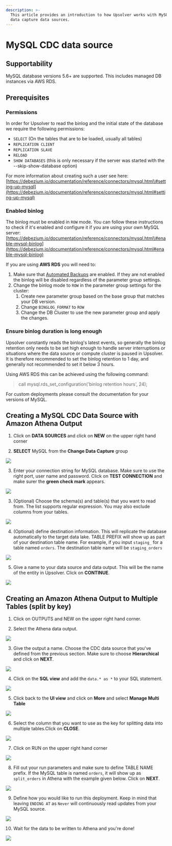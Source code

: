 ```yaml
---
description: >-
  This article provides an introduction to how Upsolver works with MySQL change
  data capture data sources.
---
```


# MySQL CDC data source

## Supportability

MySQL database versions 5.6+ are supported. This includes managed DB instances via AWS RDS.

## Prerequisites

### Permissions

In order for Upsolver to read the binlog and the initial state of the database we require the following permissions:

* `SELECT` \(On the tables that are to be loaded, usually all tables\)
* `REPLICATION CLIENT`
* `REPLICATION SLAVE`
* `RELOAD`
* `SHOW DATABASES` \(this is only necessary if the server was started with the --skip-show-database option\)

For more information about creating such a user see here: [https://debezium.io/documentation/reference/connectors/mysql.html\#setting-up-mysql](https://debezium.io/documentation/reference/connectors/mysql.html#setting-up-mysql)

### Enabled binlog

The binlog must be enabled in `ROW` mode. You can follow these instructions to check if it's enabled and configure it if you are using your own MySQL server: [https://debezium.io/documentation/reference/connectors/mysql.html\#enable-mysql-binlog](https://debezium.io/documentation/reference/connectors/mysql.html#enable-mysql-binlog)

If you are using **AWS RDS** you will need to:

1. Make sure that [Automated Backups](https://docs.aws.amazon.com/AmazonRDS/latest/UserGuide/USER_WorkingWithAutomatedBackups.html) are enabled. If they are not enabled the binlog will be disabled regardless of the parameter group settings.
2. Change the binlog mode to `ROW` in the parameter group settings for the cluster:
   1. Create new parameter group based on the base group that matches your DB version.
   2. Change `BINGLOG_FORMAT` to `ROW`
   3. Change the DB Cluster to use the new parameter group and apply the changes. 

### Ensure binlog duration is long enough

Upsolver constantly reads the binlog's latest events, so generally the binlog retention only needs to be set high enough to handle server interruptions or situations where the data source or compute cluster is paused in Upsolver. It is therefore recommended to set the binlog retention to 1 day, and generally not recommended to set it below 3 hours.

Using AWS RDS this can be achieved using the following command:

> call mysql.rds\_set\_configuration\('binlog retention hours', 24\);

For custom deployments please consult the documentation for your versions of MySQL.

## Creating a MySQL CDC Data Source with Amazon Athena Output

1. Click on **DATA SOURCES** and click on **NEW** on the upper right hand corner

2. **SELECT** MySQL from the **Change Data Capture** group

![](../../.gitbook/assets/image%20%28249%29.png)

3. Enter your connection string for MySQL database. Make sure to use the right port, user name and password. Click on **TEST CONNECTION** and make surer the **green check mark** appears.

![](../../.gitbook/assets/image%20%2824%29.png)

3. \(Optional\) Choose the schema\(s\) and table\(s\) that you want to read from. The list supports regular expression. You may also exclude columns from your tables.

![](../../.gitbook/assets/image%20%2811%29.png)

4. \(Optional\) define destination information. This will replicate the database automatically to the target data lake. TABLE PREFIX will show up as part of your destination table name. For example, if you input `staging_` for a table named `orders`. The destination table name will be `staging_orders` 

![](../../.gitbook/assets/image%20%28267%29.png)

5. Give a name to your data source and data output. This will be the name of the entity in Upsolver. Click on **CONTINUE**. 

![](../../.gitbook/assets/image%20%2818%29.png)

## Creating an Amazon Athena Output to Multiple Tables \(split by key\)

1. Click on OUTPUTS and NEW on the upper right hand corner.

2. Select the Athena data output.

![](../../.gitbook/assets/image%20%28264%29.png)

3. Give the output a name. Choose the CDC data source that you've defined from the previous section. Make sure to choose **Hierarchical** and click on **NEXT**.

![](../../.gitbook/assets/image%20%28268%29.png)

4. Click on the **SQL view** and add the `data.* as *` to your SQL statement. 

![](../../.gitbook/assets/image%20%28118%29.png)

5. Click back to the **UI view** and click on **More** and select **Manage Multi Table** 

![](../../.gitbook/assets/image%20%28206%29.png)

6. Select the column that you want to use as the key for splitting data into multiple tables.Click on **CLOSE**.

![](../../.gitbook/assets/image%20%286%29.png)

7. Click on RUN on the upper right hand corner

![](../../.gitbook/assets/image%20%28266%29.png)

8. Fill out your run parameters and make sure to define TABLE NAME prefix. If the MySQL table is named `orders`, it will show up as `split_orders` in Athena with the example given below. Click on **NEXT**.

![](../../.gitbook/assets/image%20%28241%29.png)

9. Define how you would like to run this deployment. Keep in mind that leaving `ENDING AT` as `Never` will continuously read updates from your MySQL source.

![](../../.gitbook/assets/image%20%28265%29.png)

10. Wait for the data to be written to Athena and you're done! 

![](../../.gitbook/assets/image%20%2869%29.png)

